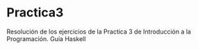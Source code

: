 # Practica3
Resolución de los ejercicios de la Practica 3 de Introducción a la Programación. Guía Haskell
